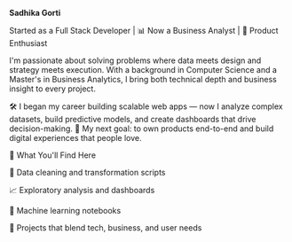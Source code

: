**Sadhika Gorti**

Started as a Full Stack Developer | 📊 Now a Business Analyst | 🚀 Product Enthusiast

I'm passionate about solving problems where data meets design and strategy meets execution. With a background in Computer Science and a Master's in Business Analytics, I bring both technical depth and business insight to every project.

🛠️ I began my career building scalable web apps — now I analyze complex datasets, build predictive models, and create dashboards that drive decision-making.
🎯 My next goal: to own products end-to-end and build digital experiences that people love.

📌 What You'll Find Here

🧹 Data cleaning and transformation scripts

📈 Exploratory analysis and dashboards

🤖 Machine learning notebooks

🧩 Projects that blend tech, business, and user needs
